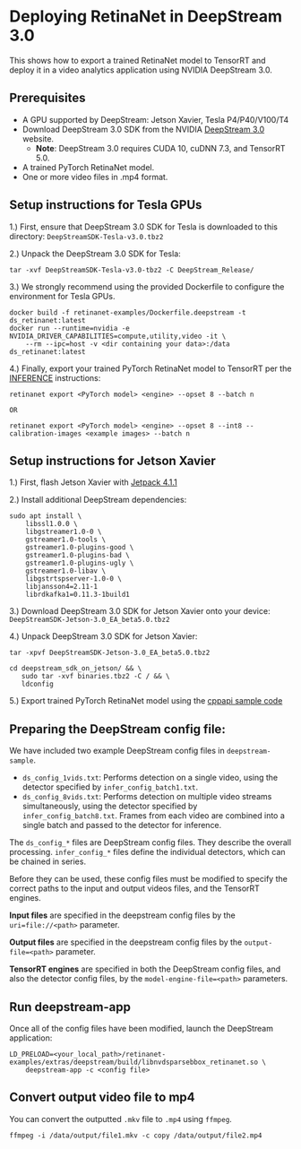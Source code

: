 # Deploying RetinaNet in DeepStream 3.0

This shows how to export a trained RetinaNet model to TensorRT and deploy it in a video analytics application using NVIDIA DeepStream 3.0.

## Prerequisites
* A GPU supported by DeepStream: Jetson Xavier, Tesla P4/P40/V100/T4
* Download DeepStream 3.0 SDK from the NVIDIA [DeepStream 3.0](https://developer.nvidia.com/deepstream-sdk) website.
    * **Note**: DeepStream 3.0 requires CUDA 10, cuDNN 7.3, and TensorRT 5.0. 
* A trained PyTorch RetinaNet model.
* One or more video files in .mp4 format.


## Setup instructions for Tesla GPUs
1.) First, ensure that DeepStream 3.0 SDK for Tesla is downloaded to this directory: `DeepStreamSDK-Tesla-v3.0.tbz2`

2.) Unpack the DeepStream 3.0 SDK for Tesla:
```
tar -xvf DeepStreamSDK-Tesla-v3.0-tbz2 -C DeepStream_Release/
```

3.) We strongly recommend using the provided Dockerfile to configure the environment for Tesla GPUs.
```
docker build -f retinanet-examples/Dockerfile.deepstream -t ds_retinanet:latest 
docker run --runtime=nvidia -e NVIDIA_DRIVER_CAPABILITIES=compute,utility,video -it \
    --rm --ipc=host -v <dir containing your data>:/data ds_retinanet:latest
```

4.) Finally, export your trained PyTorch RetinaNet model to TensorRT per the [INFERENCE](https://github.com/NVIDIA/retinanet-examples/blob/master/INFERENCE.md) instructions:
```
retinanet export <PyTorch model> <engine> --opset 8 --batch n

OR

retinanet export <PyTorch model> <engine> --opset 8 --int8 --calibration-images <example images> --batch n
```

## Setup instructions for Jetson Xavier
1.) First, flash Jetson Xavier with [Jetpack 4.1.1](https://developer.nvidia.com/embedded/jetpack-4-1-1)

2.) Install additional DeepStream dependencies:
```
sudo apt install \
    libssl1.0.0 \
    libgstreamer1.0-0 \
    gstreamer1.0-tools \
    gstreamer1.0-plugins-good \
    gstreamer1.0-plugins-bad \
    gstreamer1.0-plugins-ugly \
    gstreamer1.0-libav \
    libgstrtspserver-1.0-0 \
    libjansson4=2.11-1
    librdkafka1=0.11.3-1build1
```
3.) Download DeepStream 3.0 SDK for Jetson Xavier onto your device: `DeepStreamSDK-Jetson-3.0_EA_beta5.0.tbz2`

4.) Unpack DeepStream 3.0 SDK for Jetson Xavier:
```
tar -xpvf DeepStreamSDK-Jetson-3.0_EA_beta5.0.tbz2

cd deepstream_sdk_on_jetson/ && \
   sudo tar -xvf binaries.tbz2 -C / && \ 
   ldconfig
```

5.) Export trained PyTorch RetinaNet model using the [cppapi sample code](https://github.com/NVIDIA/retinanet-examples/tree/master/extras/cppapi#running)


## Preparing the DeepStream config file:
We have included two example DeepStream config files in `deepstream-sample`.
- `ds_config_1vids.txt`: Performs detection on a single video, using the detector specified by `infer_config_batch1.txt`.
- `ds_config_8vids.txt`: Performs detection on multiple video streams simultaneously, using the detector specified by `infer_config_batch8.txt`. Frames from each video are combined into a single batch and passed to the detector for inference.

The `ds_config_*` files are DeepStream config files. They describe the overall processing. `infer_config_*` files define the individual detectors, which can be chained in series.

Before they can be used, these config files must be modified to specify the correct paths to the input and output videos files, and the TensorRT engines.

**Input files** are specified in the deepstream config files by the `uri=file://<path>` parameter.

**Output files** are specified in the deepstream config files by the `output-file=<path>` parameter.

**TensorRT engines** are specified in both the DeepStream config files, and also the detector config files, by the `model-engine-file=<path>` parameters. 


## Run deepstream-app
Once all of the config files have been modified, launch the DeepStream application: 
```
LD_PRELOAD=<your_local_path>/retinanet-examples/extras/deepstream/build/libnvdsparsebbox_retinanet.so \
    deepstream-app -c <config file>
```

## Convert output video file to mp4
You can convert the outputted `.mkv` file to `.mp4` using `ffmpeg`.
```
ffmpeg -i /data/output/file1.mkv -c copy /data/output/file2.mp4
```
